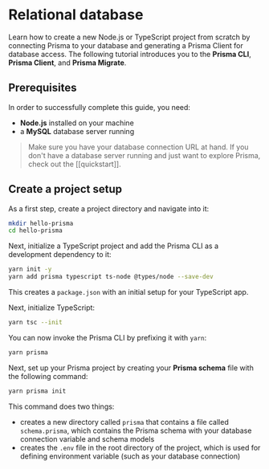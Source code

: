 # Relational database
Learn how to create a new Node.js or TypeScript project from scratch by connecting Prisma to your database and generating a Prisma Client for database access. The following tutorial introduces you to the **Prisma CLI**, **Prisma Client**, and **Prisma Migrate**.

## Prerequisites
In order to successfully complete this guide, you need:
- **Node.js** installed on your machine
- a **MySQL** database server running

> Make sure you have your database connection URL at hand. If you don't have a database server running and just want to explore Prisma, check out the [[quickstart]].

## Create a project setup
As a first step, create a project directory and navigate into it:
```sh
mkdir hello-prisma
cd hello-prisma
```

Next, initialize a TypeScript project and add the Prisma CLI as a development dependency to it:

```sh
yarn init -y
yarn add prisma typescript ts-node @types/node --save-dev
```

This creates a `package.json` with an initial setup for your TypeScript app.

Next, initialize TypeScript:
```sh
yarn tsc --init
```

You can now invoke the Prisma CLI by prefixing it with `yarn`:
```sh
yarn prisma
```

Next, set up your Prisma project by creating your **Prisma schema** file with the following command:
```sh
yarn prisma init
```

This command does two things:
- creates a new directory called `prisma` that contains a file called `schema.prisma`, which contains the Prisma schema with your database connection variable and schema models
- creates the `.env` file in the root directory of the project, which is used for defining environment variable (such as your database connection)